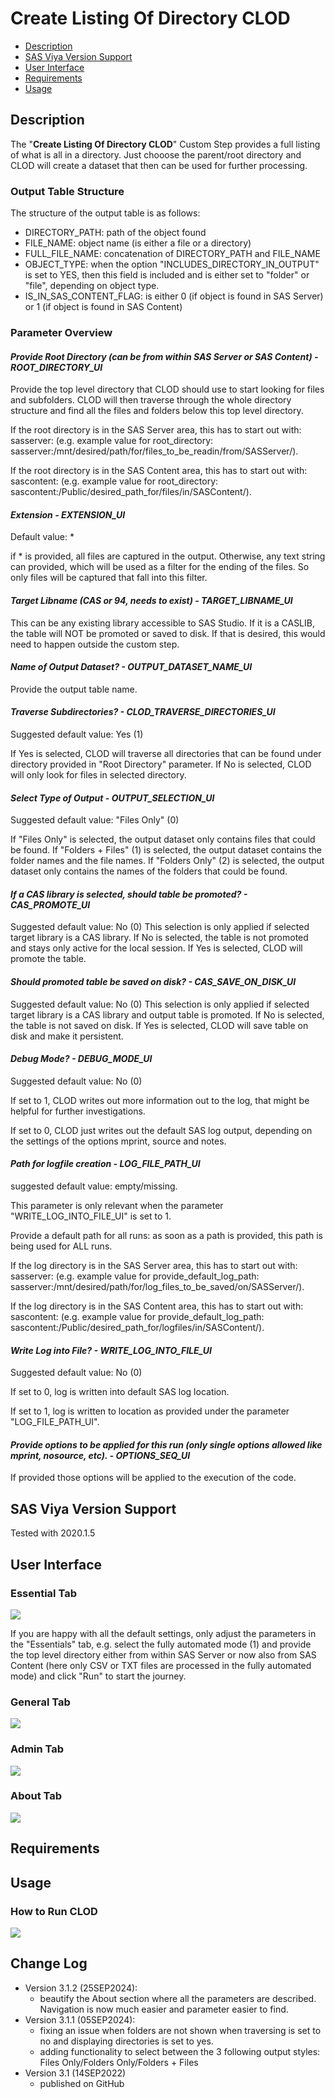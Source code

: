 # Create Listing Of Directory CLOD

- [Description](#description)
- [SAS Viya Version Support](#sas-viya-version-support)
- [User Interface](#user-interface)
- [Requirements](#requirements)
- [Usage](#usage)

## Description

The "**Create Listing Of Directory CLOD**" Custom Step provides a full listing of what is all in a directory.
Just chooose the parent/root directory and CLOD will create a dataset that then can be used for further processing.

### **Output Table Structure**

The structure of the output table is as follows:

- DIRECTORY_PATH: path of the object found
- FILE_NAME: object name (is either a file or a directory)
- FULL_FILE_NAME: concatenation of DIRECTORY_PATH and FILE_NAME
- OBJECT_TYPE: when the option "INCLUDES_DIRECTORY_IN_OUTPUT" is set to YES, then this field is included and is either set to "folder" or "file", depending on object type.
- IS_IN_SAS_CONTENT_FLAG: is either 0 (if object is found in SAS Server) or 1 (if object is found in SAS Content)

### **Parameter Overview**

#### **_Provide Root Directory (can be from within SAS Server or SAS Content) - ROOT_DIRECTORY_UI_**

Provide the top level directory that CLOD should use to start looking for files and subfolders. CLOD will then traverse through the whole directory structure and find all the files and folders below this top level directory.

If the root directory is in the SAS Server area, this has to start out with: sasserver: (e.g. example value for root_directory: sasserver:/mnt/desired/path/for/files_to_be_readin/from/SASServer/).

If the root directory is in the SAS Content area, this has to start out with: sascontent: (e.g. example value for root_directory: sascontent:/Public/desired_path_for/files/in/SASContent/).

#### **_Extension - EXTENSION_UI_**

Default value: \*

if \* is provided, all files are captured in the output.
Otherwise, any text string can provided, which will be used as a filter for the ending of the files. So only files will be captured that fall into this filter.

#### **_Target Libname (CAS or 94, needs to exist) - TARGET_LIBNAME_UI_**

This can be any existing library accessible to SAS Studio.
If it is a CASLIB, the table will NOT be promoted or saved to disk.
If that is desired, this would need to happen outside the custom step.

#### **_Name of Output Dataset? - OUTPUT_DATASET_NAME_UI_**

Provide the output table name.

#### **_Traverse Subdirectories? - CLOD_TRAVERSE_DIRECTORIES_UI_**

Suggested default value: Yes (1)

If Yes is selected, CLOD will traverse all directories that can be found under directory provided in "Root Directory" parameter.
If No is selected, CLOD will only look for files in selected directory.

#### **_Select Type of Output - OUTPUT_SELECTION_UI_**

Suggested default value: "Files Only" (0)

If "Files Only" is selected, the output dataset only contains files that could be found.
If "Folders + Files" (1) is selected, the output dataset contains the folder names and the file names.
If "Folders Only" (2) is selected, the output dataset only contains the names of the folders that could be found.

#### **_If a CAS library is selected, should table be promoted? - CAS_PROMOTE_UI_**

Suggested default value: No (0)
This selection is only applied if selected target library is a CAS library.
If No is selected, the table is not promoted and stays only active for the local session.
If Yes is selected, CLOD will promote the table.

#### **_Should promoted table be saved on disk? - CAS_SAVE_ON_DISK_UI_**

Suggested default value: No (0)
This selection is only applied if selected target library is a CAS library and output table is promoted.
If No is selected, the table is not saved on disk.
If Yes is selected, CLOD will save table on disk and make it persistent.

#### **_Debug Mode? - DEBUG_MODE_UI_**

Suggested default value: No (0)

If set to 1, CLOD writes out more information out to the log, that might be helpful for further investigations.

If set to 0, CLOD just writes out the default SAS log output, depending on the settings of the options mprint, source and notes.

#### **_Path for logfile creation - LOG_FILE_PATH_UI_**

suggested default value: empty/missing.

This parameter is only relevant when the parameter "WRITE_LOG_INTO_FILE_UI" is set to 1.

Provide a default path for all runs: as soon as a path is provided, this path is being used for ALL runs.

If the log directory is in the SAS Server area, this has to start out with: sasserver: (e.g. example value for provide_default_log_path: sasserver:/mnt/desired/path/for/log_files_to_be_saved/on/SASServer/).

If the log directory is in the SAS Content area, this has to start out with: sascontent: (e.g. example value for provide_default_log_path: sascontent:/Public/desired_path_for/logfiles/in/SASContent/).

#### **_Write Log into File? - WRITE_LOG_INTO_FILE_UI_**

Suggested default value: No (0)

If set to 0, log is written into default SAS log location.

If set to 1, log is written to location as provided under the parameter "LOG_FILE_PATH_UI".

#### **_Provide options to be applied for this run (only single options allowed like mprint, nosource, etc). - OPTIONS_SEQ_UI_**

If provided those options will be applied to the execution of the code.

## SAS Viya Version Support

Tested with 2020.1.5

## User Interface

### **Essential Tab**

![](img/clod_essential_tab.PNG)

If you are happy with all the default settings, only adjust the parameters in the "Essentials" tab, e.g. select the fully automated mode (1) and provide the top level directory either from within SAS Server or now also from SAS Content (here only CSV or TXT files are processed in the fully automated mode) and click "Run" to start the journey.

### **General Tab**

![](img/clod_general_tab.PNG)

### **Admin Tab**

![](img/clod_admin_tab.PNG)

### **About Tab**

![](img/clod_about_tab.PNG)

## Requirements

## Usage

### **How to Run CLOD**

![](img/clod_run_with_defaults.gif)

## Change Log

- Version 3.1.2 (25SEP2024):
  - beautify the About section where all the parameters are described. Navigation is now much easier and parameter easier to find.
- Version 3.1.1 (05SEP2024):
  - fixing an issue when folders are not shown when traversing is set to no and displaying directories is set to yes.
  - adding functionality to select between the 3 following output styles: Files Only/Folders Only/Folders + Files
- Version 3.1 (14SEP2022)
  - published on GitHub
